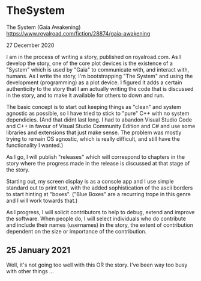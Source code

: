# TheSystem
The System (Gaia Awakening)
https://www.royalroad.com/fiction/28874/gaia-awakening

27 December 2020

I am in the process of writing a story, published on royalroad.com. As I develop the story, one of the core plot devices is the existence of a "System" which is used by "Gaia" to communicate with, and interact with, humans.
As I write the story, I'm bootstrapping "The System" and using the development (programming) as a plot device. I figured it adds a certain authenticity to the story that I am actually writing the code that is discussed in the story, and to make it available for others to down and run.

The basic concept is to start out keeping things as "clean" and system agnostic as possible, so I have tried to stick to "pure" C++ with no system dependicies. (And that didnt last long. I had to abandon Visual Studio Code and C++ in favour of Visual Studio Community Edition and C# and use some libraries and extensions that just make sense. The problem was mostly trying to remain OS agnostic, which is really difficult, and still have the functionality I wanted.)

As I go, I will publish "releases" which will correspond to chapters in the story where the progress made in the release is discussed at that stage of the story.

Starting out, my screen display is as a console app and I use simple standard out to print text, with the added sophistication of the ascii borders to start hinting at "boxes". ("Blue Boxes" are a recurring trope in this genre and I will work towards that.) 

As I progress, I will solicit contributors to help to debug, extend and improve the software. When people do, I will select individuals who do contribute and include their names (usernames) in the story, the extent of contribution dependent on the size or importance of the contribution.

## 25 January 2021

Well, it's not going too well with this OR the story. I've been way too busy with other things ...

